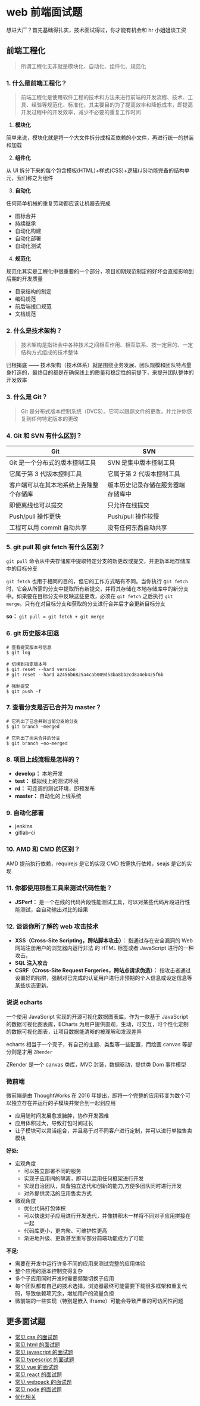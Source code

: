 # web 前端面试题

想进大厂？首先基础得扎实，技术面试得过，你才能有机会和 hr 小姐姐谈工资

## 前端工程化

> 所谓工程化无非就是模块化、自动化、组件化、规范化

### 1. 什么是前端工程化？

> 前端工程化是使用软件工程的技术和方法来进行前端的开发流程、技术、工具、经验等规范化、标准化，其主要目的为了提高效率和降低成本，即提高开发过程中的开发效率，减少不必要的重复工作时间

1. **模块化**

简单来说，模块化就是将一个大文件拆分成相互依赖的小文件，再进行统一的拼装和加载

2. **组件化**

从 UI 拆分下来的每个包含模板(HTML)+样式(CSS)+逻辑(JS)功能完备的结构单元，我们称之为组件

3. **自动化**

任何简单机械的重复劳动都应该让机器去完成

- 图标合并
- 持续继承
- 自动化构建
- 自动化部署
- 自动化测试

4. **规范化**

规范化其实是工程化中很重要的一个部分，项目初期规范制定的好坏会直接影响到后期的开发质量

- 目录结构的制定
- 编码规范
- 前后端接口规范
- 文档规范

### 2. 什么是技术架构？

> 技术架构是指社会中各种技术之间相互作用、相互联系、按一定目的、一定结构方式组成的技术整体

归根揭底 —— 技术架构（技术体系）就是围绕业务发展、团队规模和团队特点量身打造的，最终目的都是在确保线上的质量和稳定性的前提下，来提升团队整体的开发效率

### 3. 什么是 Git？

> Git 是分布式版本控制系统（DVCS）。它可以跟踪文件的更改，并允许你恢复到任何特定版本的更改

### 4. Git 和 SVN 有什么区别？

| Git                                    | SVN                                |
| -------------------------------------- | ---------------------------------- |
| Git 是一个分布式的版本控制工具         | SVN 是集中版本控制工具             |
| 它属于第 3 代版本控制工具              | 它属于第 2 代版本控制工具          |
| 客户端可以在其本地系统上克隆整个存储库 | 版本历史记录存储在服务器端存储库中 |
| 即使离线也可以提交                     | 只允许在线提交                     |
| Push/pull 操作更快                     | Push/pull 操作较慢                 |
| 工程可以用 commit 自动共享             | 没有任何东西自动共享               |

### 5. git pull 和 git fetch 有什么区别？

`git pull` 命令从中央存储库中提取特定分支的新更改或提交，并更新本地存储库中的目标分支

`git fetch` 也用于相同的目的，但它的工作方式略有不同。当你执行 g`it fetch` 时，它会从所需的分支中提取所有新提交，并将其存储在本地存储库中的新分支中。如果要在目标分支中反映这些更改，必须在 `git fetch` 之后执行 `git merge`。只有在对目标分支和获取的分支进行合并后才会更新目标分支

**so：** `git pull = git fetch + git merge`

### 6. git 历史版本回退

```shell
# 查看提交版本号信息
$ git log

# 切换到指定版本号
$ git reset --hard version
# git reset --hard a2456b6825a4cab009d53ba8bb2cd8a4eb425f6b

# 强制提交
$ git push -f
```

### 7. 查看分支是否已合并为 master？

```shell
# 它列出了已合并到当前分支的分支
$ git branch –merged

# 它列出了尚未合并的分支
$ git branch –no-merged
```

### 8. 项目上线流程是怎样的？

- **develop：** 本地开发
- **test：** 模拟线上的测试环境
- **rd：** 可连调的测试环境，即预发布
- **master：** 自动化的上线系统

### 9. 自动化部署

- jenkins
- gitlab-ci

### 10. AMD 和 CMD 的区别？

AMD 提前执行依赖，requirejs 是它的实现
CMD 按需执行依赖，seajs 是它的实现

### 11. 你都使用那些工具来测试代码性能？

- **JSPerf：** 是一个在线的代码片段性能测试工具，可以对某些代码片段进行性能测试，会自动输出对比的结果

### 12. 谈谈你所了解的 web 攻击技术

- **XSS（Cross-Site Scripting，跨站脚本攻击）：** 指通过存在安全漏洞的 Web 网站注册用户的浏览器内运行非法 的 HTML 标签或者 JavaScript 进行的一种攻击。
- **SQL 注入攻击**
- **CSRF（Cross-Site Request Forgeries，跨站点请求伪造）：** 指攻击者通过设置好的陷阱，强制对已完成的认证用户进行非预期的个人信息或设定信息等某些状态更新。

### 说说 echarts

一个使用 JavaScript 实现的开源可视化数据图表库。作为一款基于 JavaScript 的数据可视化图表库，ECharts 为用户提供直观，生动，可交互，可个性化定制的数据可视化图表，让项目数据能清晰的被理解和发现差异

echarts 相当于一个壳子，有自己的主题、类型等一些配置，而绘画 canvas 等部分则是才用 `ZRender`

ZRender 是一个 canvas 类库，MVC 封装，数据驱动，提供类 Dom 事件模型

### 微前端

微前端是由 ThoughtWorks 在 2016 年提出，即将一个完整的应用转变为数个可以独立存在并运行的子模块并聚合到一起到应用

- 应用随时间发展愈发臃肿，协作开发困难
- 应用体积过大，导致打包时间过长
- 让子模块可以灵活组合，并且易于对不同客户进行定制，并可以进行单独售卖模块

**好处:**

- 宏观角度
  - 可以独立部署不同的服务
  - 实现子应用间的隔离，即可以混用任何框架进行开发
  - 实现自治团队，具备独立迭代和创新的能力,方便多团队同时进行开发
  - 对外提供灵活的应用售卖方式
- 微观角度
  - 优化代码打包体积
  - 可以快速对子应用进行开发迭代，并像拼积木一样将不同对子应用拼接在一起
  - 代码库更小，更内聚、可维护性更高
  - 渐进地升级、更新甚至重写部分前端功能成为了可能

**不足:**

- 需要在开发中运行许多不同的应用来测试完整的应用体验
- 整个应用的版本控制变得复杂
- 多个子应用同时开发时需要频繁切换子应用
- 每个团队都有自己的技术选择，浏览器最终可能需要下载很多框架和重复代码，导致依赖项冗余，增加用户的流量负担
- 微前端的一些实现（特别是嵌入 iframe）可能会导致严重的可访问性问题

## 更多面试题

- [常见 css 的面试题](./css.md)
- [常见 html 的面试题](./html.md)
- [常见 javascript 的面试题](./javascript.md)
- [常见 typescript 的面试题](./typescript.md)
- [常见 vue 的面试题](./vue.md)
- [常见 react 的面试题](./react.md)
- [常见 webpack 的面试题](./webpack.md)
- [常见 node 的面试题](./node.md)
- [优化相关](./optimize.md)